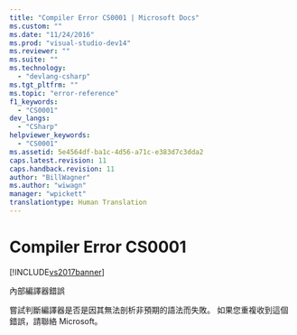 ```yaml
---
title: "Compiler Error CS0001 | Microsoft Docs"
ms.custom: ""
ms.date: "11/24/2016"
ms.prod: "visual-studio-dev14"
ms.reviewer: ""
ms.suite: ""
ms.technology: 
  - "devlang-csharp"
ms.tgt_pltfrm: ""
ms.topic: "error-reference"
f1_keywords: 
  - "CS0001"
dev_langs: 
  - "CSharp"
helpviewer_keywords: 
  - "CS0001"
ms.assetid: 5e4564df-ba1c-4d56-a71c-e383d7c3dda2
caps.latest.revision: 11
caps.handback.revision: 11
author: "BillWagner"
ms.author: "wiwagn"
manager: "wpickett"
translationtype: Human Translation
---
```

# Compiler Error CS0001
[!INCLUDE[vs2017banner](../../../csharp/includes/vs2017banner.md)]

內部編譯器錯誤  
  
 嘗試判斷編譯器是否是因其無法剖析非預期的語法而失敗。  如果您重複收到這個錯誤，請聯絡 Microsoft。